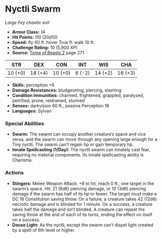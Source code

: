 # Nyctli Swarm

*Large* *Fey* *chaotic evil*

- **Armor Class:** 14
- **Hit Points:** 110 (20d10)
- **Speed:** fly 40 ft. hover True ft. walk 10 ft.
- **Challenge Rating:** 10 (5,900 XP)
- **Source:** [Tome of Beasts 2](https://koboldpress.com/kpstore/product/tome-of-beasts-2-for-5th-edition) page 271

| STR | DEX | CON | INT | WIS | CHA |
| --- | --- | --- | --- | --- | --- |
| 10 (+0) | 18 (+4) | 10 (+0) | 6 (-2) | 14 (+2) | 16 (+3) |

- **Skills:** perception +6
- **Damage Resistances:** bludgeoning, piercing, slashing
- **Condition Immunities:** charmed, frightened, grappled, paralyzed, petrified, prone, restrained, stunned
- **Senses:** darkvision 60 ft., passive Perception 16
- **Languages:** Sylvan

### Special Abilities

- **Swarm:** The swarm can occupy another creature’s space and vice versa, and the swarm can move through any opening large enough for a Tiny nyctli. The swarm can’t regain hp or gain temporary hp.
- **Innate Spellcasting (1/Day):** The nyctli swarm can innately cast fear, requiring no material components. Its innate spellcasting ability is Charisma.

### Actions

- **Stingers:** Melee Weapon Attack: +8 to hit, reach 0 ft., one target in the swarm’s space. Hit: 21 (6d6) piercing damage, or 10 (3d6) piercing damage if the swarm has half of its hp or fewer. The target must make a DC 16 Constitution saving throw. On a failure, a creature takes 42 (12d6) necrotic damage and is blinded for 1 minute. On a success, a creature takes half the damage and isn’t blinded. A creature can repeat the saving throw at the end of each of its turns, ending the effect on itself on a success.
- **Douse Light:** As the nyctli, except the swarm can’t dispel light created by a spell of 6th level or higher.


